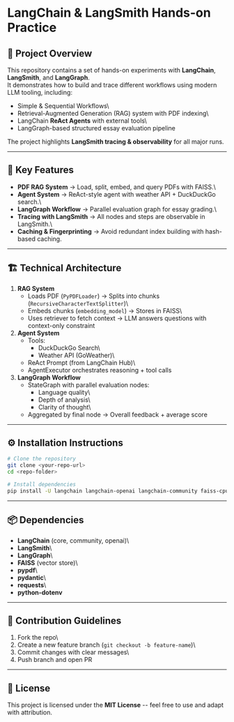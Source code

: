 # LangChain & LangSmith Hands-on Practice

## 📌 Project Overview

This repository contains a set of hands-on experiments with
**LangChain**, **LangSmith**, and **LangGraph**.\
It demonstrates how to build and trace different workflows using modern
LLM tooling, including:

-   Simple & Sequential Workflows\
-   Retrieval-Augmented Generation (RAG) system with PDF indexing\
-   LangChain **ReAct Agents** with external tools\
-   LangGraph-based structured essay evaluation pipeline

The project highlights **LangSmith tracing & observability** for all
major runs.

------------------------------------------------------------------------

## 🚀 Key Features

-   **PDF RAG System** → Load, split, embed, and query PDFs with FAISS.\
-   **Agent System** → ReAct-style agent with weather API + DuckDuckGo
    search.\
-   **LangGraph Workflow** → Parallel evaluation graph for essay
    grading.\
-   **Tracing with LangSmith** → All nodes and steps are observable in
    LangSmith.\
-   **Caching & Fingerprinting** → Avoid redundant index building with
    hash-based caching.

------------------------------------------------------------------------

## 🏗️ Technical Architecture

1.  **RAG System**
    -   Loads PDF (`PyPDFLoader`) → Splits into chunks
        (`RecursiveCharacterTextSplitter`)\
    -   Embeds chunks (`embedding_model`) → Stores in FAISS\
    -   Uses retriever to fetch context → LLM answers questions with
        context-only constraint
2.  **Agent System**
    -   Tools:
        -   DuckDuckGo Search\
        -   Weather API (GoWeather)\
    -   ReAct Prompt (from LangChain Hub)\
    -   AgentExecutor orchestrates reasoning + tool calls
3.  **LangGraph Workflow**
    -   StateGraph with parallel evaluation nodes:
        -   Language quality\
        -   Depth of analysis\
        -   Clarity of thought\
    -   Aggregated by final node → Overall feedback + average score

------------------------------------------------------------------------

## ⚙️ Installation Instructions

``` bash
# Clone the repository
git clone <your-repo-url>
cd <repo-folder>

# Install dependencies
pip install -U langchain langchain-openai langchain-community faiss-cpu pypdf python-dotenv langsmith langgraph pydantic requests
```
------------------------------------------------------------------------

## 📦 Dependencies

-   **LangChain** (core, community, openai)\
-   **LangSmith**\
-   **LangGraph**\
-   **FAISS** (vector store)\
-   **pypdf**\
-   **pydantic**\
-   **requests**\
-   **python-dotenv**

------------------------------------------------------------------------

## 🤝 Contribution Guidelines

1.  Fork the repo\
2.  Create a new feature branch (`git checkout -b feature-name`)\
3.  Commit changes with clear messages\
4.  Push branch and open PR

------------------------------------------------------------------------

## 📜 License

This project is licensed under the **MIT License** -- feel free to use
and adapt with attribution.
